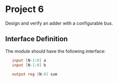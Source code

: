 # Project 6 
Design and verify an adder with a configurable bus.

## Interface Definition
The module should have the following interface:

```verilog
   input [N-1:0] a
   input [N-1:0] b

   output reg [N:0] sum 
```

